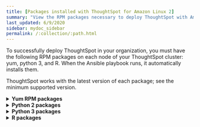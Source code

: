 ```yaml
---
title: [Packages installed with ThoughtSpot for Amazon Linux 2]
summary: "View the RPM packages necessary to deploy ThoughtSpot with Amazon Linux 2."
last_updated: 6/9/2020
sidebar: mydoc_sidebar
permalink: /:collection/:path.html
---
```

To successfully deploy ThoughtSpot in your organization, you must have the following RPM packages on each node of your ThoughtSpot cluster: yum, python 3, and R. When the Ansible playbook runs, it automatically installs them.

ThoughtSpot works with the latest version of each package; see the minimum supported version.

<details id="yum">
  <summary><strong>Yum RPM packages</strong></summary>
  {% include content/al2/yum-rpm-packages.md %}
</details>

<details id="pip2">
<summary><strong>Python 2 packages</strong></summary>
{% include content/al2/pip2-rpm-packages.md %}
</details>

<details id="pip3">
<summary><strong>Python 3 packages</strong></summary>
{% include content/al2/pip3-rpm-packages.md %}
</details>

<details id="r">
<summary><strong>R packages</strong></summary>
{% include content/al2/r-rpm-packages.md %}
</details>
